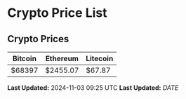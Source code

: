 # Crypto Price List

## Crypto Prices
| Bitcoin | Ethereum | Litecoin |
| ------- | -------- | -------- |
| $68397 | $2455.07 | $67.87 |
**Last Updated:** 2024-11-03 09:25 UTC
**Last Updated:** $DATE$
